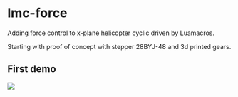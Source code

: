 # lmc-force
Adding force control to x-plane helicopter cyclic driven by Luamacros.

Starting with proof of concept with stepper 28BYJ-48 and 3d printed gears.


## First demo
[![](http://img.youtube.com/vi/xMUg7MKLZWs/0.jpg)](http://www.youtube.com/watch?v=xMUg7MKLZWs "First preview")